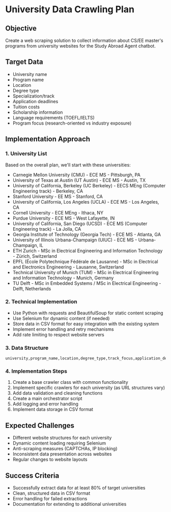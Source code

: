 # University Data Crawling Plan

## Objective
Create a web scraping solution to collect information about CS/EE master's programs from university websites for the Study Abroad Agent chatbot.

## Target Data
- University name
- Program name
- Location
- Degree type
- Specialization/track
- Application deadlines
- Tuition costs
- Scholarship information
- Language requirements (TOEFL/IELTS)
- Program focus (research-oriented vs industry exposure)

## Implementation Approach

### 1. University List
Based on the overall plan, we'll start with these universities:
- Carnegie Mellon University (CMU) - ECE MS - Pittsburgh, PA
- University of Texas at Austin (UT Austin) - ECE MS - Austin, TX
- University of California, Berkeley (UC Berkeley) - EECS MEng (Computer Engineering track) - Berkeley, CA
- Stanford University - EE MS - Stanford, CA
- University of California, Los Angeles (UCLA) - ECE MS - Los Angeles, CA
- Cornell University - ECE MEng - Ithaca, NY
- Purdue University - ECE MS - West Lafayette, IN
- University of California, San Diego (UCSD) - ECE MS (Computer Engineering track) - La Jolla, CA
- Georgia Institute of Technology (Georgia Tech) - ECE MS - Atlanta, GA
- University of Illinois Urbana-Champaign (UIUC) - ECE MS - Urbana-Champaign, IL
- ETH Zurich - MSc in Electrical Engineering and Information Technology - Zürich, Switzerland
- EPFL (École Polytechnique Fédérale de Lausanne) - MSc in Electrical and Electronics Engineering - Lausanne, Switzerland
- Technical University of Munich (TUM) - MSc in Electrical Engineering and Information Technology - Munich, Germany
- TU Delft - MSc in Embedded Systems / MSc in Electrical Engineering - Delft, Netherlands

### 2. Technical Implementation
- Use Python with requests and BeautifulSoup for static content scraping
- Use Selenium for dynamic content (if needed)
- Store data in CSV format for easy integration with the existing system
- Implement error handling and retry mechanisms
- Add rate limiting to respect website servers

### 3. Data Structure
```csv
university,program_name,location,degree_type,track_focus,application_deadline,tuition,scholarship,language_requirements,tags
```

### 4. Implementation Steps
1. Create a base crawler class with common functionality
2. Implement specific crawlers for each university (as URL structures vary)
3. Add data validation and cleaning functions
4. Create a main orchestrator script
5. Add logging and error handling
6. Implement data storage in CSV format

## Expected Challenges
- Different website structures for each university
- Dynamic content loading requiring Selenium
- Anti-scraping measures (CAPTCHAs, IP blocking)
- Inconsistent data presentation across websites
- Regular changes to website layouts

## Success Criteria
- Successfully extract data for at least 80% of target universities
- Clean, structured data in CSV format
- Error handling for failed extractions
- Documentation for extending to additional universities
